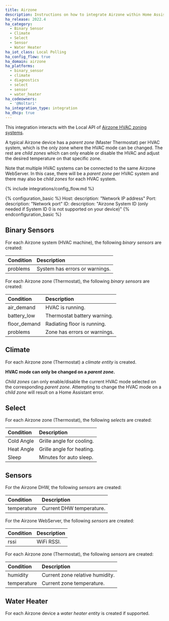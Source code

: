 ```yaml
---
title: Airzone
description: Instructions on how to integrate Airzone within Home Assistant.
ha_release: 2022.4
ha_category:
  - Binary Sensor
  - Climate
  - Select
  - Sensor
  - Water Heater
ha_iot_class: Local Polling
ha_config_flow: true
ha_domain: airzone
ha_platforms:
  - binary_sensor
  - climate
  - diagnostics
  - select
  - sensor
  - water_heater
ha_codeowners:
  - '@Noltari'
ha_integration_type: integration
ha_dhcp: true
---
```


This integration interacts with the Local API of [Airzone HVAC zoning systems](https://www.airzone.es/en/).

A typical Airzone device has a *parent zone* (Master Thermostat) per HVAC system, which is the only zone where the HVAC mode can be changed. The rest are *child zones* which can only enable or disable the HVAC and adjust the desired temperature on that specific zone.

Note that multiple HVAC systems can be connected to the same Airzone WebServer. In this case, there will be a *parent zone* per HVAC system and there may also be *child zones* for each HVAC system.

{% include integrations/config_flow.md %}

{% configuration_basic %}
Host:
  description: "Network IP address"
Port:
  description: "Network port"
ID:
  description: "Airzone System ID (only needed if System ID 0 is not supported on your device)"
{% endconfiguration_basic %}

## Binary Sensors

For each Airzone system (HVAC machine), the following *binary sensors* are created:

| Condition           | Description                        |
| :------------------ | :--------------------------------- |
| problems            | System has errors or warnings.     |

For each Airzone zone (Thermostat), the following *binary sensors* are created:

| Condition           | Description                        |
| :------------------ | :--------------------------------- |
| air_demand          | HVAC is running.                   |
| battery_low         | Thermostat battery warning.        |
| floor_demand        | Radiating floor is running.        |
| problems            | Zone has errors or warnings.       |

## Climate

For each Airzone zone (Thermostat) a *climate entity* is created.

**HVAC mode can only be changed on a *parent zone*.**

*Child zones* can only enable/disable the current HVAC mode selected on the corresponding *parent zone*. Attempting to change the HVAC mode on a *child zone* will result on a Home Assistant error.

## Select

For each Airzone zone (Thermostat), the following *selects* are created:

| Condition           | Description                        |
| :------------------ | :--------------------------------- |
| Cold Angle          | Grille angle for cooling.          |
| Heat Angle          | Grille angle for heating.          |
| Sleep               | Minutes for auto sleep.            |

## Sensors

For the Airzone DHW, the following *sensors* are created:

| Condition           | Description                        |
| :------------------ | :--------------------------------- |
| temperature         | Current DHW temperature.           |

For the Airzone WebServer, the following *sensors* are created:

| Condition           | Description                        |
| :------------------ | :--------------------------------- |
| rssi                | WiFi RSSI.                         |

For each Airzone zone (Thermostat), the following *sensors* are created:

| Condition           | Description                        |
| :------------------ | :--------------------------------- |
| humidity            | Current zone relative humidity.    |
| temperature         | Current zone temperature.          |

## Water Heater

For each Airzone device a *water heater entity* is created if supported.
